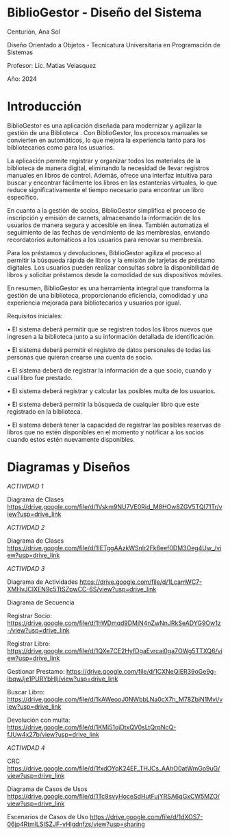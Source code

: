 # BiblioGestor - Diseño del Sistema
Centurión, Ana Sol

Diseño Orientado a Objetos - Tecnicatura Universitaria en Programación de Sistemas

Profesor: Lic. Matias Velasquez

Año: 2024

# Introducción 
BiblioGestor es una aplicación diseñada para modernizar y agilizar la gestión de una Biblioteca . Con BiblioGestor, los procesos manuales se convierten en automáticos, lo que mejora la experiencia tanto para los bibliotecarios como para los usuarios.

La aplicación permite registrar y organizar todos los materiales de la biblioteca de manera digital, eliminando la necesidad de llevar registros manuales en libros de control. Además, ofrece una interfaz intuitiva para buscar y encontrar fácilmente los libros en las estanterías virtuales, lo que reduce significativamente el tiempo necesario para encontrar un libro específico.

En cuanto a la gestión de socios, BiblioGestor simplifica el proceso de inscripción y emisión de carnets, almacenando la información de los usuarios de manera segura y accesible en línea. También automatiza el seguimiento de las fechas de vencimiento de las membresías, enviando recordatorios automáticos a los usuarios para renovar su membresía.

Para los préstamos y devoluciones, BiblioGestor agiliza el proceso al permitir la búsqueda rápida de libros y la emisión de tarjetas de préstamo digitales. Los usuarios pueden realizar consultas sobre la disponibilidad de libros y solicitar préstamos desde la comodidad de sus dispositivos móviles.

En resumen, BiblioGestor es una herramienta integral que transforma la gestión de una biblioteca, proporcionando eficiencia, comodidad y una experiencia mejorada para bibliotecarios y usuarios por igual.

Requisitos iniciales:

•	El sistema deberá permitir que se registren todos los libros nuevos que ingresen a la biblioteca junto a su información detallada de identificación.

•	El sistema deberá permitir el registro de datos personales de todas las personas que quieran crearse una cuenta de socio.

•	El sistema deberá de registrar la información de a que socio, cuando y cual libro fue prestado. 

•	El sistema deberá registrar y calcular las posibles multa de los usuarios.

•	El sistema deberá permitir la búsqueda de cualquier libro que este registrado en la biblioteca.

•	El sistema deberá tener la capacidad de registrar las posibles reservas de libros que no estén disponibles en el momento y notificar a los socios cuando estos estén nuevamente disponibles.

# Diagramas y Diseños 

_ACTIVIDAD 1_

Diagrama de Clases
https://drive.google.com/file/d/1Vskm9NU7VE0Rid_M8HOw8ZGV5TQI71Tr/view?usp=drive_link

_ACTIVIDAD 2_ 

Diagrama de Clases
https://drive.google.com/file/d/1IETggAAzkWSnlr2Fk8eef0DM3Oeg4Uw_/view?usp=drive_link

_ACTIVIDAD 3_

Diagrama de Actividades
https://drive.google.com/file/d/1LcamWC7-XMHvJCIXEN9c5TtSZpwCC-6S/view?usp=drive_link

Diagrama de Secuencia

Registrar Socio: https://drive.google.com/file/d/1hWDmqd9DMjN4nZwNnJRkSeADYG9Ow1z-/view?usp=drive_link

Registrar Libro: https://drive.google.com/file/d/1QXe7CE2HyfDgaEvrcai0ga7OWg5TTXQ6/view?usp=drive_link

Gestionar Prestamo: https://drive.google.com/file/d/1CXNeQIER39oGe9g-IbqwJje1PURYbHlj/view?usp=drive_link

Buscar Libro: https://drive.google.com/file/d/1kAWeooJ0NWbbLNa0cX7h_M78ZbjN1Mvi/view?usp=drive_link

Devolución con multa: https://drive.google.com/file/d/1KMi51ojDtxQV0sLtQrpNcQ-fJUw4x27b/view?usp=drive_link

_ACTIVIDAD 4_

CRC
https://drive.google.com/file/d/1fxdOYqK24EF_THJCs_AAhO0atWmGo9uG/view?usp=drive_link

Diagrama de Casos de Usos
https://drive.google.com/file/d/1Tc9svyHoceSdHutFujYRSA6qGxCW5MZO/view?usp=drive_link

Escenarios de Casos de Uso
https://drive.google.com/file/d/1dXOS7-06jp4RtmlLSISZJF-vHlgdnfzs/view?usp=sharing
